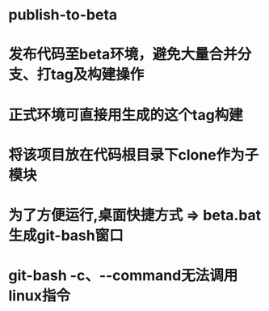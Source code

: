 # publish-to-beta
# 发布代码至beta环境，避免大量合并分支、打tag及构建操作
# 正式环境可直接用生成的这个tag构建
# 将该项目放在代码根目录下clone作为子模块
# 为了方便运行,桌面快捷方式 => beta.bat生成git-bash窗口
# git-bash -c、--command无法调用linux指令
